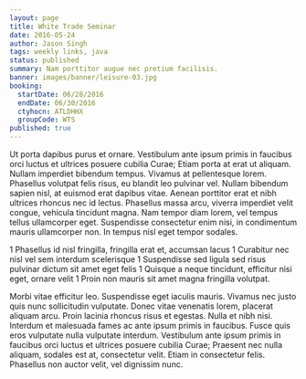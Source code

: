 ```yaml
---
layout: page
title: White Trade Seminar
date: 2016-05-24
author: Jason Singh
tags: weekly links, java
status: published
summary: Nam porttitor augue nec pretium facilisis.
banner: images/banner/leisure-03.jpg
booking:
  startDate: 06/28/2016
  endDate: 06/30/2016
  ctyhocn: ATLDHHX
  groupCode: WTS
published: true
---
```

Ut porta dapibus purus et ornare. Vestibulum ante ipsum primis in faucibus orci luctus et ultrices posuere cubilia Curae; Etiam porta at erat ut aliquam. Nullam imperdiet bibendum tempus. Vivamus at pellentesque lorem. Phasellus volutpat felis risus, eu blandit leo pulvinar vel. Nullam bibendum sapien nisl, at euismod erat dapibus vitae. Aenean porttitor erat et nibh ultrices rhoncus nec id lectus. Phasellus massa arcu, viverra imperdiet velit congue, vehicula tincidunt magna. Nam tempor diam lorem, vel tempus tellus ullamcorper eget. Suspendisse consectetur enim nisi, in condimentum mauris ullamcorper non. In tempus nisl eget tempor sodales.

1 Phasellus id nisl fringilla, fringilla erat et, accumsan lacus
1 Curabitur nec nisl vel sem interdum scelerisque
1 Suspendisse sed ligula sed risus pulvinar dictum sit amet eget felis
1 Quisque a neque tincidunt, efficitur nisi eget, ornare velit
1 Proin non mauris sit amet magna fringilla volutpat.

Morbi vitae efficitur leo. Suspendisse eget iaculis mauris. Vivamus nec justo quis nunc sollicitudin vulputate. Donec vitae venenatis lorem, placerat aliquam arcu. Proin lacinia rhoncus risus et egestas. Nulla et nibh nisi. Interdum et malesuada fames ac ante ipsum primis in faucibus. Fusce quis eros vulputate nulla vulputate interdum. Vestibulum ante ipsum primis in faucibus orci luctus et ultrices posuere cubilia Curae; Praesent nec nulla aliquam, sodales est at, consectetur velit. Etiam in consectetur felis. Phasellus non auctor velit, vel dignissim nunc.
